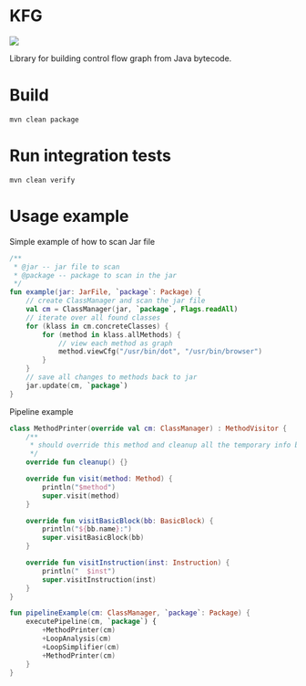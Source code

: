 # KFG
[![](https://jitpack.io/v/vorpal-research/kfg.svg)](https://jitpack.io/#vorpal-research/kfg)

Library for building control flow graph from Java bytecode.

# Build

```
mvn clean package
```

# Run integration tests

```
mvn clean verify
```

# Usage example

Simple example of how to scan Jar file
```kotlin
/**
 * @jar -- jar file to scan
 * @package -- package to scan in the jar
 */
fun example(jar: JarFile, `package`: Package) {
    // create ClassManager and scan the jar file
    val cm = ClassManager(jar, `package`, Flags.readAll)
    // iterate over all found classes
    for (klass in cm.concreteClasses) {
        for (method in klass.allMethods) {
            // view each method as graph
            method.viewCfg("/usr/bin/dot", "/usr/bin/browser")
        }
    }
    // save all changes to methods back to jar
    jar.update(cm, `package`)
}
```

Pipeline example
```kotlin
class MethodPrinter(override val cm: ClassManager) : MethodVisitor {
    /**
     * should override this method and cleanup all the temporary info between visitor invocations
     */
    override fun cleanup() {}

    override fun visit(method: Method) {
        println("$method")
        super.visit(method)
    }

    override fun visitBasicBlock(bb: BasicBlock) {
        println("${bb.name}:")
        super.visitBasicBlock(bb)
    }

    override fun visitInstruction(inst: Instruction) {
        println("  $inst")
        super.visitInstruction(inst)
    }
}

fun pipelineExample(cm: ClassManager, `package`: Package) {
    executePipeline(cm, `package`) {
        +MethodPrinter(cm)
        +LoopAnalysis(cm)
        +LoopSimplifier(cm)
        +MethodPrinter(cm)
    }
}
```
